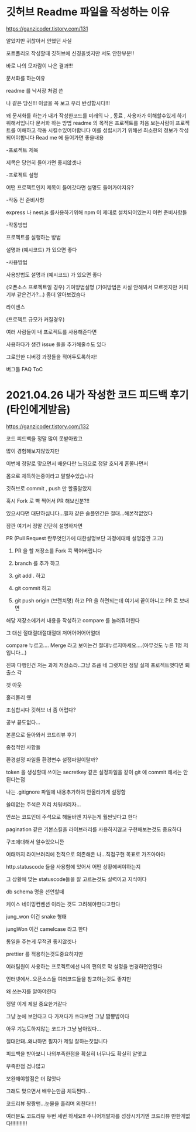 # 깃허브 Readme 파일을 작성하는 이유
https://ganzicoder.tistory.com/131

알았지만 귀찮아서 안했던 사실

포트폴리오 작성할때 깃허브에 신경을썻지만 서도 안한부분!!

 

바로 나의 모자람이 나은 결과!!!

 

문서화를 하는이유 

 

readme 를 낙서장 처럼 쓴 

나 같은 당신!!! 이글을 꼭 보고 우리 반성합시다!!!

 

왜 문서화를 하는가
내가 작성한코드를 미래의 나 , 동료 , 사용자가 이해할수있게 하기 위해서입니다
문서화 하는 방법
readme 의 목적은 프로젝트를 처음 보는사람이 프로젝트를 이해하고 작동 시킬수있어야합니다 
이를 성립시키기 위해선 최소한의 정보가 작성되어야합니다
Read me 에 들어가면 좋을내용

 

-프로젝트 제목

제목은 당연히 들어가면 좋지않겟나


-프로젝트 설명

어떤 프로젝트인지 제목이 들어갓다면 설명도 들어가야지유?

 

-작동 전 준비사항

express 나 nest.js 를사용하기위해 npm 이 제대로 설치되어있는지 이런 준비사항들


-작동방법

프로젝트를 실행하는 방법

설명과 (예시코드) 가 있으면 좋다

 


-사용방법

사용방법도 
설명과 (예시코드) 가 있으면 좋다

 

 

(오픈소스 프로젝트일 경우)
기여방법설명 (기여방법은 사실 안해봐서 모르겟지만 커피기부 같은건가?...) 좀더 알아보겠슴다

라이센스

 

 

(프로젝트 규모가 커질경우)

여러 사람들이 내 프로젝트를 사용해준다면

사용하다가 생긴 issue 들을 추가해줄수도 있다

그로인한 디버깅 과정들을 적어두도록하자!


버그들
FAQ
ToC

# 2021.04.26 내가 작성한 코드 피드백 후기(타인에게받음)
https://ganzicoder.tistory.com/132

코드 피드백을 정말 많이 못받아봤고 

 

많이 경험해보지않았지만

 

이번에 정말로 맞으면서 배운다란 느낌으로 정말 호되게 혼쭐나면서

 

몸으로 체득하는중이라고 말할수있습니다

 

깃허브로 commit , push 만 할줄알았지 

 

혹시 Fork 로 빡 찍어서 PR 해보신분?!!

 

있으시다면 대단하십니다...필자 같은 솔플인간은 절대...해본적없었다

 

잠깐 여기서 정말 간단히 설명하자면

PR (Pull Request 란무엇인가에 대한설명보단 과정에대해 설명잠깐 고고)

1. PR 을 할 저장소를 Fork 콕 찍어버립니다

2. branch 를 추가 하고 

3. git add . 하고

4. git commit 하고

5. git push origin (브랜치명) 하고 PR 을 하면되는데 여기서 끝이아니고 PR 로 보내면

해당 저장소에가서 내용을 작성하고 compare 를 눌러줘야한다

그 대신 절대절대절대절대 저어어어어어얼대

compare 누르고.... Merge 라고 보이는건 절대누르지마세요....(아무것도 누른 1명 저입니다...)

진짜 다행인건 저는 과제 저장소라..그냥 초큼 네 그랫지만 정말 실제 프로젝트엿다면 퇴출스 각

겟 아웃

 

홀리몰리 쒯

 

조심합시다 깃허브 너 좀 어렵다?

공부 끝도없다...

 

본론으로 돌아와서 코드리뷰 후기

 

중점적인 사항들

환경설정 파일들 환경변수 설정파일이랄까?

token 을 생성할때 쓰이는 secretkey 같은 설정파일을 같이 git 에 commit 해서는 안된다는점

나는 .gitignore 파일에 내용추가하여 안올라가게 설정함

 

쓸데없는 주석은 저리 치워버리자...

안쓰는 코드인데 주석으로 해둘바엔 지우는게 훨씬낫다고 한다

 

pagination 같은 기본스킬을 라이브러리를 사용하지않고 구현해보는것도 중요하다

구조에대해서 알수있으니깐

여태까지 라이브러리에 전적으로 의존해온 나...직접구현 목표로 가즈아아아

 

http.statuscode 들을 사용함에 있어서 어떤 상황에써야하는지

그 상황에 맞는 statuscode들을 잘 고르는것도 실력이고 지식이다

 

db schema 명을 선언할때 

케이스 네이밍컨벤션 이라는 것도 고려해야한다고한다

jung_won 이건 snake 형태

jungWon 이건 camelcase 라고 한다

 

통일을 주는게 무적권 좋지않겟나

 

prettier 를 적용하는것도중요하지만

여러팀원이 사용하는 프로젝트에선 나의 편의로 막 설정을 변경하면안된다

 

 

인터넷에서..오픈소스들 여러코드들을 참고하는것도 좋지만

왜 쓰는지를 알아야한다

정말 이게 제일 중요한거같다

그냥 눈에 보인다고 다 가져다가 쓰다보면 그냥 짬뽕밥이다

아무 기능도하지않는 코드가 그냥 남아있다...

절대안돼..왜냐하면 필자가 제일 잘하는짓입니다

 

 

피드백을 받아보니 나의부족한점을 확실히 너무나도 확실히 알앗고

부족한점 겁나많고 

보완해야할점은 더 많앗다

그래도 맞으면서 배우는만큼 체득쩐다...

코드리뷰 짱짱맨...눈물을 흘리며 외친다!!!!

 

여러분도 코드리뷰 두번 세번 하세요!! 주니어개발자를 성장시키기엔 코드리뷰 만한게없다!!!!!!!!!!!

 
